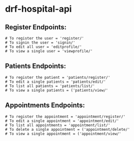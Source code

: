# drf-hospital-api

## Register Endpoints:
```
# To register the user = 'register/'
# To signin the user = 'signin/'
# To edit all user = 'editprofile/'
# To view a single user = 'viewprofile/'
```

## Patients Endpoints:
```
# To register the patient = 'patients/register/'
# To edit a single patients = 'patients/edit/'
# To list all patients = 'patients/list/'
# To view a single patients = ('patients/view/'
```

## Appointments Endpoints:
```
# To register the appointment = 'appointment/register/'
# To edit a single appointment = 'appointment/edit/'
# To list all appointments = 'appointment/list/'
# To delete a single appointment = ('appointment/delete/'
# To view a single appointment = ('appointment/view/'
```
